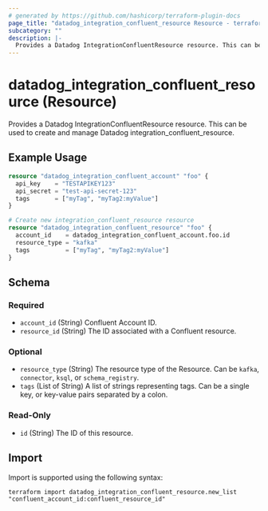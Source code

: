 ```yaml
---
# generated by https://github.com/hashicorp/terraform-plugin-docs
page_title: "datadog_integration_confluent_resource Resource - terraform-provider-datadog"
subcategory: ""
description: |-
  Provides a Datadog IntegrationConfluentResource resource. This can be used to create and manage Datadog integrationconfluentresource.
---
```


# datadog_integration_confluent_resource (Resource)

Provides a Datadog IntegrationConfluentResource resource. This can be used to create and manage Datadog integration_confluent_resource.

## Example Usage

```terraform
resource "datadog_integration_confluent_account" "foo" {
  api_key    = "TESTAPIKEY123"
  api_secret = "test-api-secret-123"
  tags       = ["myTag", "myTag2:myValue"]
}

# Create new integration_confluent_resource resource
resource "datadog_integration_confluent_resource" "foo" {
  account_id    = datadog_integration_confluent_account.foo.id
  resource_type = "kafka"
  tags          = ["myTag", "myTag2:myValue"]
}
```

<!-- schema generated by tfplugindocs -->
## Schema

### Required

- `account_id` (String) Confluent Account ID.
- `resource_id` (String) The ID associated with a Confluent resource.

### Optional

- `resource_type` (String) The resource type of the Resource. Can be `kafka`, `connector`, `ksql`, or `schema_registry`.
- `tags` (List of String) A list of strings representing tags. Can be a single key, or key-value pairs separated by a colon.

### Read-Only

- `id` (String) The ID of this resource.

## Import

Import is supported using the following syntax:

```shell
terraform import datadog_integration_confluent_resource.new_list "confluent_account_id:confluent_resource_id"
```
